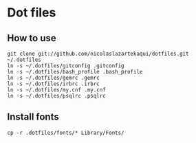 # Dot files

## How to use
    git clone git://github.com/nicolaslazartekaqui/dotfiles.git ~/.dotfiles
    ln -s ~/.dotfiles/gitconfig .gitconfig
    ln -s ~/.dotfiles/bash_profile .bash_profile
    ln -s ~/.dotfiles/gemrc .gemrc
    ln -s ~/.dotfiles/irbrc .irbrc
    ln -s ~/.dotfiles/my.cnf .my.cnf
    ln -s ~/.dotfiles/psqlrc .psqlrc

## Install fonts
    cp -r .dotfiles/fonts/* Library/Fonts/
